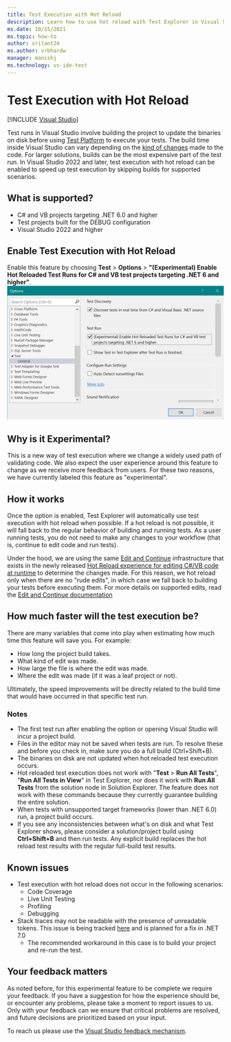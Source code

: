 ```yaml
---
title: Test Execution with Hot Reload
description: Learn how to use hot reload with Test Explorer in Visual Studio. This topic covers how to enable hot reloaded test execution, where it is supported, and what to expect when using it.
ms.date: 10/15/2021
ms.topic: how-to
author: vritant24
ms.author: vrbhardw
manager: manishj
ms.technology: vs-ide-test
---
```

# Test Execution with Hot Reload

 [!INCLUDE [Visual Studio](~/includes/applies-to-version/vs-windows-only.md)]

Test runs in Visual Studio involve building the project to update the binaries on disk before using [Test Platform](https://github.com/microsoft/vstest/) to execute your tests. The build time inside Visual Studio can vary depending on the [kind of changes](https://github.com/dotnet/roslyn/blob/296e0fada42f241d338b169c3c6c6189101ef0b7/docs/wiki/EnC-Supported-Edits.md) made to the code. For larger solutions, builds can be the most expensive part of the test run. 
In Visual Studio 2022 and later, test execution with hot reload can be enabled to speed up test execution by skipping builds for supported scenarios.

## What is supported?
- C# and VB projects targeting .NET 6.0 and higher
- Test projects built for the DEBUG configuration
- Visual Studio 2022 and higher

## Enable Test Execution with Hot Reload
Enable this feature by choosing **Test** > **Options** > **"(Experimental) Enable Hot Reloaded Test Runs for C# and VB test projects targeting .NET 6 and higher"**.
![Screenshot of the Enable Hot Reloaded Test Runs button on the Visual Studio Test Options page. When this is selected, tests execution will use hot reload for supported scenarios](./media/test-execution-hot-reload-option.png)

## Why is it Experimental?
This is a new way of test execution where we change a widely used path of validating code. We also expect the user experience around this feature to change as we receive more feedback from users. For these two reasons, we have currently labeled this feature as "experimental".

## How it works
Once the option is enabled, Test Explorer will automatically use test execution with hot reload when possible. If a hot reload is not possible, it will fall back to the regular behavior of building and running tests. As a user running tests, you do not need to make any changes to your workflow (that is, continue to edit code and run tests).

Under the hood, we are using the same [Edit and Continue](../debugger/edit-and-continue.md) infrastructure that exists in the newly released [Hot Reload experience for editing C#/VB code at runtime](https://devblogs.microsoft.com/dotnet/introducing-net-hot-reload/) to determine the changes made. For this reason, we hot reload only when there are no "rude edits", in which case we fall back to building your tests before executing them. For more details on supported edits, read the [Edit and Continue documentation](https://github.com/dotnet/roslyn/blob/296e0fada42f241d338b169c3c6c6189101ef0b7/docs/wiki/EnC-Supported-Edits.md)

## How much faster will the test execution be?
There are many variables that come into play when estimating how much time this feature will save you. For example:
- How long the project build takes.
- What kind of edit was made.
- How large the file is where the edit was made.
- Where the edit was made (if it was a leaf project or not).

Ultimately, the speed improvements will be directly related to the build time that would have occurred in that specific test run.

### Notes
- The first test run after enabling the option or opening Visual Studio will incur a project build.
- Files in the editor may not be saved when tests are run. To resolve these and before you check in, make sure you do a full build (Ctrl+Shift+B).
- The binaries on disk are not updated when hot reloaded test execution occurs.
- Hot reloaded test execution does not work with "**Test** > **Run All Tests**", "**Run All Tests in View**" in Test Explorer, nor does it work with **Run All Tests** from the solution node in Solution Explorer. The feature does not work with these commands because they currently guarantee building the entire solution.
- When tests with unsupported target frameworks (lower than .NET 6.0) run, a project build occurs.
- If you see any inconsistencies between what's on disk and what Test Explorer shows, please consider a solution/project build  using **Ctrl+Shift+B** and then run tests. Any explicit build replaces the hot reload test results with the regular full-build test results.

## Known issues
- Test execution with hot reload does not occur in the following scenarios:
  - Code Coverage
  - Live Unit Testing
  - Profiling
  - Debugging
- Stack traces may not be readable with the presence of unreadable tokens. This issue is being tracked [here](https://github.com/dotnet/runtime/issues/56335) and is planned for a fix in .NET 7.0
  - The recommended workaround in this case is to build your project and re-run the test.

## Your feedback matters
As noted before, for this experimental feature to be complete we require your feedback. If you have a suggestion for how the experience should be, or encounter any problems, please take a moment to report issues to us. Only with your feedback can we ensure that critical problems are resolved, and future decisions are prioritized based on your input.

To reach us please use the [Visual Studio feedback mechanism](https://developercommunity.visualstudio.com/home).
